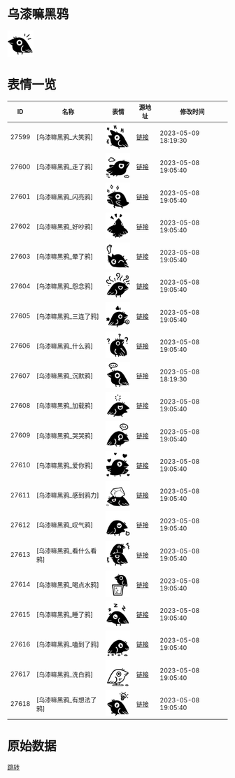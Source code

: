 # 乌漆嘛黑鸦

<img src="./cover.png" height="60" alt="cover" />

# 表情一览

|ID|名称|表情|源地址|修改时间|
|----|----|----|----|----|
|27599|[乌漆嘛黑鸦_大笑鸦]|<img src="./pic/027599_%5B乌漆嘛黑鸦_大笑鸦%5D.png" height="60" alt="大笑鸦"/>|[链接](https://i0.hdslb.com/bfs/garb/e9cce370b61e30eadabed62050f9ecda27f63479.png)|2023-05-09 18:19:30|
|27600|[乌漆嘛黑鸦_走了鸦]|<img src="./pic/027600_%5B乌漆嘛黑鸦_走了鸦%5D.png" height="60" alt="走了鸦"/>|[链接](https://i0.hdslb.com/bfs/garb/b00a9fb7985f6a1c246c806ce89d33bbf17d17b7.png)|2023-05-08 19:05:40|
|27601|[乌漆嘛黑鸦_闪亮鸦]|<img src="./pic/027601_%5B乌漆嘛黑鸦_闪亮鸦%5D.png" height="60" alt="闪亮鸦"/>|[链接](https://i0.hdslb.com/bfs/garb/9c16cc8acff54de4462a4134e90a4692fb905439.png)|2023-05-08 19:05:40|
|27602|[乌漆嘛黑鸦_好吵鸦]|<img src="./pic/027602_%5B乌漆嘛黑鸦_好吵鸦%5D.png" height="60" alt="好吵鸦"/>|[链接](https://i0.hdslb.com/bfs/garb/6479976aa41aedc497026b3cd4572471322ee416.png)|2023-05-08 19:05:40|
|27603|[乌漆嘛黑鸦_晕了鸦]|<img src="./pic/027603_%5B乌漆嘛黑鸦_晕了鸦%5D.png" height="60" alt="晕了鸦"/>|[链接](https://i0.hdslb.com/bfs/garb/b88d45c6c8fb793630fce0da68a02d60bc6fc994.png)|2023-05-08 19:05:40|
|27604|[乌漆嘛黑鸦_怨念鸦]|<img src="./pic/027604_%5B乌漆嘛黑鸦_怨念鸦%5D.png" height="60" alt="怨念鸦"/>|[链接](https://i0.hdslb.com/bfs/garb/9f5c34fa3ed617c0845195aa58fe6a39f5573b02.png)|2023-05-08 19:05:40|
|27605|[乌漆嘛黑鸦_三连了鸦]|<img src="./pic/027605_%5B乌漆嘛黑鸦_三连了鸦%5D.png" height="60" alt="三连了鸦"/>|[链接](https://i0.hdslb.com/bfs/garb/0043802edc04ed7daccfecbb50b7a18523b14d40.png)|2023-05-08 19:05:40|
|27606|[乌漆嘛黑鸦_什么鸦]|<img src="./pic/027606_%5B乌漆嘛黑鸦_什么鸦%5D.png" height="60" alt="什么鸦"/>|[链接](https://i0.hdslb.com/bfs/garb/41901d46db45a289b7a7c075bef718966611edc9.png)|2023-05-08 19:05:40|
|27607|[乌漆嘛黑鸦_沉默鸦]|<img src="./pic/027607_%5B乌漆嘛黑鸦_沉默鸦%5D.png" height="60" alt="沉默鸦"/>|[链接](https://i0.hdslb.com/bfs/garb/dfbd9776ec7776d3ee36b03a17ca941508d851db.png)|2023-05-08 18:19:30|
|27608|[乌漆嘛黑鸦_加载鸦]|<img src="./pic/027608_%5B乌漆嘛黑鸦_加载鸦%5D.png" height="60" alt="加载鸦"/>|[链接](https://i0.hdslb.com/bfs/garb/6e6c94f5bd5aaf77ab94e9f92e550891dc277a60.png)|2023-05-08 19:05:40|
|27609|[乌漆嘛黑鸦_哭哭鸦]|<img src="./pic/027609_%5B乌漆嘛黑鸦_哭哭鸦%5D.png" height="60" alt="哭哭鸦"/>|[链接](https://i0.hdslb.com/bfs/garb/f82950bdea075984b4eb16e0820c2a11c45fc1da.png)|2023-05-08 19:05:40|
|27610|[乌漆嘛黑鸦_爱你鸦]|<img src="./pic/027610_%5B乌漆嘛黑鸦_爱你鸦%5D.png" height="60" alt="爱你鸦"/>|[链接](https://i0.hdslb.com/bfs/garb/52cefe22f0e852fc639511b7641fecd0f797c588.png)|2023-05-08 19:05:40|
|27611|[乌漆嘛黑鸦_感到鸦力]|<img src="./pic/027611_%5B乌漆嘛黑鸦_感到鸦力%5D.png" height="60" alt="感到鸦力"/>|[链接](https://i0.hdslb.com/bfs/garb/815d3c0c9b5faa1d64bbb75d5193f89f377d1027.png)|2023-05-08 19:05:40|
|27612|[乌漆嘛黑鸦_叹气鸦]|<img src="./pic/027612_%5B乌漆嘛黑鸦_叹气鸦%5D.png" height="60" alt="叹气鸦"/>|[链接](https://i0.hdslb.com/bfs/garb/53612497937d5b4a742d4c4049e629cbcf37fdc1.png)|2023-05-08 19:05:40|
|27613|[乌漆嘛黑鸦_看什么看鸦]|<img src="./pic/027613_%5B乌漆嘛黑鸦_看什么看鸦%5D.png" height="60" alt="看什么看鸦"/>|[链接](https://i0.hdslb.com/bfs/garb/d7e394e140b46a77828d15fdf11db0e575a171a7.png)|2023-05-08 19:05:40|
|27614|[乌漆嘛黑鸦_喝点水鸦]|<img src="./pic/027614_%5B乌漆嘛黑鸦_喝点水鸦%5D.png" height="60" alt="喝点水鸦"/>|[链接](https://i0.hdslb.com/bfs/garb/519cdd770c61ef21f8b12b67ec18e95b5be59369.png)|2023-05-08 19:05:40|
|27615|[乌漆嘛黑鸦_睡了鸦]|<img src="./pic/027615_%5B乌漆嘛黑鸦_睡了鸦%5D.png" height="60" alt="睡了鸦"/>|[链接](https://i0.hdslb.com/bfs/garb/f879742d79e71419dfb758006850b3ec5439e4e0.png)|2023-05-08 19:05:40|
|27616|[乌漆嘛黑鸦_嗑到了鸦]|<img src="./pic/027616_%5B乌漆嘛黑鸦_嗑到了鸦%5D.png" height="60" alt="嗑到了鸦"/>|[链接](https://i0.hdslb.com/bfs/garb/f13449ecd0a85b2d627ba63a42e9ad9637644cff.png)|2023-05-08 19:05:40|
|27617|[乌漆嘛黑鸦_洗白鸦]|<img src="./pic/027617_%5B乌漆嘛黑鸦_洗白鸦%5D.png" height="60" alt="洗白鸦"/>|[链接](https://i0.hdslb.com/bfs/garb/a5bf70cfeec5f6966bc651b36f04c212cacf4bf3.png)|2023-05-08 19:05:40|
|27618|[乌漆嘛黑鸦_有想法了鸦]|<img src="./pic/027618_%5B乌漆嘛黑鸦_有想法了鸦%5D.png" height="60" alt="有想法了鸦"/>|[链接](https://i0.hdslb.com/bfs/garb/ed9fadc87d3fb924ba82c053f917fd8b72b5ec12.png)|2023-05-08 19:05:40|

# 原始数据

[跳转](./raw.json)

